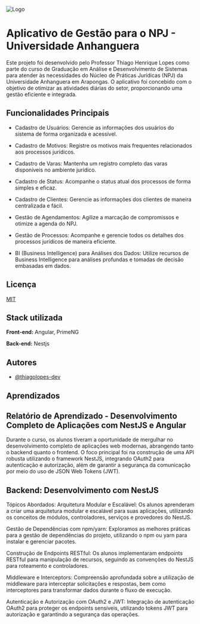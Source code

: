 ![Logo](https://github.com/thiagolopes-dev/npj-ui/blob/dev/src/assets/images/npj_logo.png?raw=true)

# Aplicativo de Gestão para o NPJ - Universidade Anhanguera

Este projeto foi desenvolvido pelo Professor Thiago Henrique Lopes como parte do curso de Graduação em Análise e Desenvolvimento de Sistemas para atender às necessidades do Núcleo de Práticas Jurídicas (NPJ) da Universidade Anhanguera em Arapongas. O aplicativo foi concebido com o objetivo de otimizar as atividades diárias do setor, proporcionando uma gestão eficiente e integrada.

## Funcionalidades Principais

- Cadastro de Usuários: Gerencie as informações dos usuários do sistema de forma organizada e acessível.

- Cadastro de Motivos: Registre os motivos mais frequentes relacionados aos processos jurídicos.

- Cadastro de Varas: Mantenha um registro completo das varas disponíveis no ambiente jurídico.

- Cadastro de Status: Acompanhe o status atual dos processos de forma simples e eficaz.

- Cadastro de Clientes: Gerencie as informações dos clientes de maneira centralizada e fácil.

- Gestão de Agendamentos: Agilize a marcação de compromissos e otimize a agenda do NPJ.

- Gestão de Processos: Acompanhe e gerencie todos os detalhes dos processos jurídicos de maneira eficiente.

- BI (Business Intelligence) para Análises dos Dados: Utilize recursos de Business Intelligence para análises profundas e tomadas de decisão embasadas em dados.

## Licença

[MIT](https://choosealicense.com/licenses/mit/)

## Stack utilizada

**Front-end:** Angular, PrimeNG

**Back-end:** Nestjs

## Autores

- [@thiagolopes-dev](https://github.com/thiagolopes-dev)

## Aprendizados

## Relatório de Aprendizado - Desenvolvimento Completo de Aplicações com NestJS e Angular

Durante o curso, os alunos tiveram a oportunidade de mergulhar no desenvolvimento completo de aplicações web modernas, abrangendo tanto o backend quanto o frontend. O foco principal foi na construção de uma API robusta utilizando o framework NestJS, integrando OAuth2 para autenticação e autorização, além de garantir a segurança da comunicação por meio do uso de JSON Web Tokens (JWT).

## Backend: Desenvolvimento com NestJS

Tópicos Abordados:
Arquitetura Modular e Escalável: Os alunos aprenderam a criar uma arquitetura modular e escalável para suas aplicações, utilizando os conceitos de módulos, controladores, serviços e provedores do NestJS.

Gestão de Dependências com npm/yarn: Exploramos as melhores práticas para a gestão de dependências do projeto, utilizando o npm ou yarn para instalar e gerenciar pacotes.

Construção de Endpoints RESTful: Os alunos implementaram endpoints RESTful para manipulação de recursos, seguindo as convenções do NestJS para roteamento e controladores.

Middleware e Interceptors: Compreensão aprofundada sobre a utilização de middleware para interceptar solicitações e respostas, bem como interceptores para transformar dados durante o fluxo de execução.

Autenticação e Autorização com OAuth2 e JWT: Integração de autenticação OAuth2 para proteger os endpoints sensíveis, utilizando tokens JWT para autorização e garantindo a segurança das operações.
